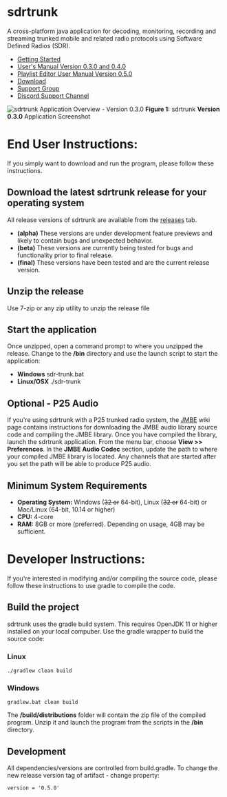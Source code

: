 # sdrtrunk
A cross-platform java application for decoding, monitoring, recording and streaming trunked mobile and related radio protocols using Software Defined Radios (SDR).

* [Getting Started](https://github.com/DSheirer/sdrtrunk/wiki/GettingStarted_V0.3.0)
* [User's Manual Version 0.3.0 and 0.4.0](https://github.com/DSheirer/sdrtrunk/wiki/UserManual_V0.3.0)
* [Playlist Editor User Manual Version 0.5.0](https://github.com/DSheirer/sdrtrunk/wiki/Playlist-Editor)
* [Download](https://github.com/DSheirer/sdrtrunk/releases)
* [Support Group](https://groups.google.com/forum/#!forum/sdrtrunk)
* [Discord Support Channel](https://discord.gg/HJQaKYE)

![sdrtrunk Application Overview - Version 0.3.0](https://github.com/DSheirer/sdrtrunk/wiki/v0.3/images/ApplicationOverview_V0.3.0.png)
**Figure 1:** sdrtrunk **Version 0.3.0** Application Screenshot

# End User Instructions:

If you simply want to download and run the program, please follow these instructions.

## Download the latest sdrtrunk release for your operating system
 
All release versions of sdrtrunk are available from the [releases](https://github.com/DSheirer/sdrtrunk/releases) tab.

* **(alpha)** These versions are under development feature previews and likely to contain bugs and unexpected behavior.
* **(beta)** These versions are currently being tested for bugs and functionality prior to final release.
* **(final)** These versions have been tested and are the current release version.

## Unzip the release

Use 7-zip or any zip utility to unzip the release file

## Start the application

Once unzipped, open a command prompt to where you unzipped the release.  Change to the **/bin** directory and use the launch script to start the application:
* **Windows** sdr-trunk.bat
* **Linux/OSX** ./sdr-trunk

## Optional - P25 Audio
If you're using sdrtrunk with a P25 trunked radio system, the [JMBE](https://github.com/DSheirer/sdrtrunk/wiki/JMBE) wiki page contains instructions for downloading the JMBE audio library source code and compiling the JMBE library.  Once you have compiled the library, launch the sdrtrunk application.  From the menu bar, choose **View >> Preferences**.  In the **JMBE Audio Codec** section, update the path to where your compiled JMBE library is located.  Any channels that are started after you set the path will be able to produce P25 audio.

## Minimum System Requirements
* **Operating System:** Windows (~~32 or~~ 64-bit), Linux (~~32 or~~ 64-bit) or Mac/Linux (64-bit, 10.14 or higher)
* **CPU:** 4-core
* **RAM:** 8GB or more (preferred).  Depending on usage, 4GB may be sufficient.

# Developer Instructions:

If you're interested in modifying and/or compiling the source code, please follow these instructions to use gradle to compile the code. 

## Build the project
sdrtrunk uses the gradle build system. This requires OpenJDK 11 or higher installed on your local compuber.  Use the gradle wrapper to build the source code:

### Linux
```
./gradlew clean build
```
### Windows
```
gradlew.bat clean build
```

The **/build/distributions** folder will contain the zip file of the compiled program.  Unzip it and launch the program from the scripts in the **/bin** directory.

## Development
All dependencies/versions are controlled from build.gradle.
To change the new release version tag of artifact - change property:
```
version = '0.5.0'
```
